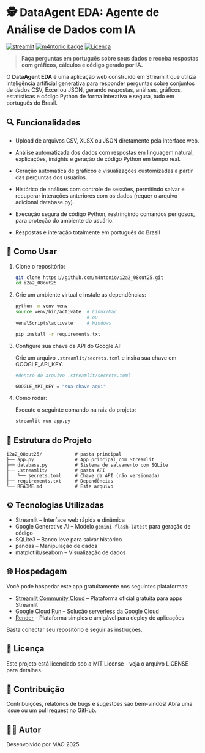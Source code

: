 # 🕵️ DataAgent EDA: Agente de Análise de Dados com IA

[![streamlit](https://img.shields.io/badge/OPEN-Streamlit-green)](https://i2a2mao08out25.streamlit.app/) 
[![m4ntonio badge](https://img.shields.io/badge/2025-ꂵ4ꋊ꓄ꄲꋊ꒐ꄲ-blue)](https://m4ntonio.github.io/) 
[![Licença](https://img.shields.io/badge/license-MIT-orange.svg)](LICENSE)

> **Faça perguntas em português sobre seus dados e receba respostas com gráficos, cálculos e código gerado por IA.**

O **DataAgent EDA** é uma aplicação web construído em Streamlit que utiliza inteligência artificial generativa para responder perguntas sobre conjuntos de dados CSV, Excel ou JSON, gerando respostas, análises, gráficos, estatísticas e código Python de forma interativa e segura, tudo em português do Brasil.

## 🔍 Funcionalidades

- Upload de arquivos CSV, XLSX ou JSON diretamente pela interface web.

- Análise automatizada dos dados com respostas em linguagem natural, explicações, insights e geração de código Python em tempo real.

- Geração automática de gráficos e visualizações customizadas a partir das perguntas dos usuários.

- Histórico de análises com controle de sessões, permitindo salvar e recuperar interações anteriores com os dados (requer o arquivo adicional database.py).

- Execução segura de código Python, restringindo comandos perigosos, para proteção do ambiente do usuário.

- Respostas e interação totalmente em português do Brasil

## 🚀 Como Usar

1. Clone o repositório:
   ```bash
   git clone https://github.com/m4ntonio/i2a2_08out25.git
   cd i2a2_08out25

2. Crie um ambiente virtual e instale as dependências:
    ```bash
    python -m venv venv
    source venv/bin/activate  # Linux/Mac
                              # ou
    venv\Scripts\activate     # Windows

    pip install -r requirements.txt

3. Configure sua chave da API do Google AI:
    
    Crie um arquivo `.streamlit/secrets.toml` e insira sua chave em GOOGLE_API_KEY.
    ```bash
    #dentro do arquivo .streamlit/secrets.toml

    GOOGLE_API_KEY = "sua-chave-aqui"

4. Como rodar:

   Execute o seguinte comando na raiz do projeto:
   ```bash
   streamlit run app.py

## 📂 Estrutura do Projeto

```
i2a2_08out25/            # pasta principal
├── app.py               # App principal com Streamlit
├── database.py          # Sistema de salvamento com SQLite
├── .streamlit/          # pasta API
│   └── secrets.toml     # Chave da API (não versionada)
├── requirements.txt     # Dependências
└── README.md            # Este arquivo
```

## ⚙️ Tecnologias Utilizadas
- Streamlit – Interface web rápida e dinâmica
- Google Generative AI – Modelo `gemini-flash-latest` para geração de código
- SQLite3 – Banco leve para salvar histórico
- pandas – Manipulação de dados
- matplotlib/seaborn – Visualização de dados

## 🌐 Hospedagem

Você pode hospedar este app gratuitamente nos seguintes plataformas:

- [Streamlit Community Cloud](https://share.streamlit.io/) – Plataforma oficial gratuita para apps Streamlit
- [Google Cloud Run](https://cloud.google.com/run) – Solução serverless da Google Cloud
- [Render](https://render.com) – Plataforma simples e amigável para deploy de aplicações

Basta conectar seu repositório e seguir as instruções.

## 📄 Licença
Este projeto está licenciado sob a MIT License - veja o arquivo LICENSE para detalhes.

## 💬 Contribuição
Contribuições, relatórios de bugs e sugestões são bem-vindos!
Abra uma issue ou um pull request no GitHub.

## 🧑‍💻 Autor

Desenvolvido por MAO 2025


